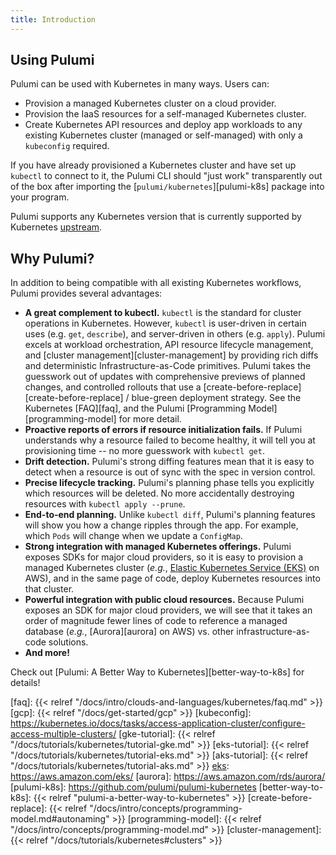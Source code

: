 ```yaml
---
title: Introduction
---
```


## Using Pulumi

Pulumi can be used with Kubernetes in many ways. Users can:

-   Provision a managed Kubernetes cluster on a cloud provider.
-   Provision the IaaS resources for a self-managed Kubernetes cluster.
-   Create Kubernetes API resources and deploy app workloads to any existing Kubernetes cluster (managed or
    self-managed) with only a `kubeconfig` required.

If you have already provisioned a Kubernetes cluster and have set up `kubectl`
to connect to it, the Pulumi CLI should "just work" transparently out of the box
after importing the [`pulumi/kubernetes`][pulumi-k8s] package into your program.

Pulumi supports any Kubernetes version that is currently supported by 
Kubernetes [upstream][upstream].

## Why Pulumi?

In addition to being compatible with all existing Kubernetes workflows, Pulumi provides several
advantages:

-   **A great complement to kubectl.** `kubectl` is the standard for cluster operations in Kubernetes. However, `kubectl` is user-driven in certain uses (e.g. `get`, `describe`), and server-driven in others (e.g. `apply`). Pulumi excels at workload orchestration, API resource lifecycle management, and [cluster management][cluster-management] by providing rich diffs and deterministic Infrastructure-as-Code primitives. Pulumi takes the guesswork out of updates with comprehensive previews of planned changes, and controlled rollouts that use a [create-before-replace][create-before-replace] / blue-green deployment strategy. See the Kubernetes [FAQ][faq], and the Pulumi [Programming Model][programming-model] for more detail.
-   **Proactive reports of errors if resource initialization fails.** If Pulumi understands why a
    resource failed to become healthy, it will tell you at provisioning time -- no more guesswork
    with `kubectl get`.
-   **Drift detection.** Pulumi's strong diffing features mean that it is easy to detect when a
    resource is out of sync with the spec in version control.
-   **Precise lifecycle tracking.** Pulumi's planning phase tells you explicitly which resources
    will be deleted. No more accidentally destroying resources with `kubectl apply --prune`.
-   **End-to-end planning.** Unlike `kubectl diff`, Pulumi's planning features will show you how a
    change ripples through the app. For example, which `Pods` will change when we update a
    `ConfigMap`.
-   **Strong integration with managed Kubernetes offerings.** Pulumi exposes SDKs for major cloud
    providers, so it is easy to provision a managed Kubernetes cluster (_e.g._, [Elastic Kubernetes
    Service (EKS)][eks] on AWS), and in the same page of code, deploy Kubernetes resources into that
    cluster.
-   **Powerful integration with public cloud resources.** Because Pulumi exposes an SDK for major
    cloud providers, we will see that it takes an order of magnitude fewer lines of code to
    reference a managed database (_e.g._, [Aurora][aurora] on AWS) vs. other infrastructure-as-code
    solutions.
-   **And more!**

Check out [Pulumi: A Better Way to Kubernetes][better-way-to-k8s] for details!

[upstream]: https://kubernetes.io/docs/reference/
[eks]: https://aws.amazon.com/eks/
[faq]: {{< relref "/docs/intro/clouds-and-languages/kubernetes/faq.md" >}}
[gcp]: {{< relref "/docs/get-started/gcp" >}}
[kubeconfig]: https://kubernetes.io/docs/tasks/access-application-cluster/configure-access-multiple-clusters/
[gke-tutorial]: {{< relref "/docs/tutorials/kubernetes/tutorial-gke.md" >}}
[eks-tutorial]: {{< relref "/docs/tutorials/kubernetes/tutorial-eks.md" >}}
[aks-tutorial]: {{< relref "/docs/tutorials/kubernetes/tutorial-aks.md" >}}
[eks]: https://aws.amazon.com/eks/
[aurora]: https://aws.amazon.com/rds/aurora/
[pulumi-k8s]: https://github.com/pulumi/pulumi-kubernetes
[better-way-to-k8s]: {{< relref "pulumi-a-better-way-to-kubernetes" >}}
[create-before-replace]: {{< relref "/docs/intro/concepts/programming-model.md#autonaming" >}}
[programming-model]: {{< relref "/docs/intro/concepts/programming-model.md" >}}
[cluster-management]: {{< relref "/docs/tutorials/kubernetes#clusters" >}}

